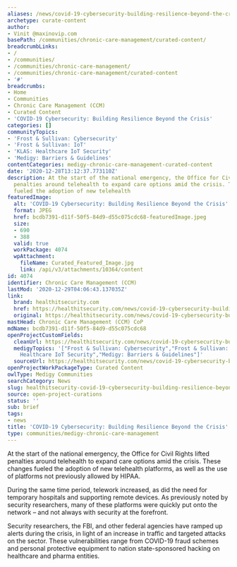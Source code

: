 ```yaml
---
aliases: /news/covid-19-cybersecurity-building-resilience-beyond-the-crisis
archetype: curate-content
author:
- Vinit @maxinovip.com
basePath: /communities/chronic-care-management/curated-content/
breadcrumbLinks:
- /
- /communities/
- /communities/chronic-care-management/
- /communities/chronic-care-management/curated-content
- '#'
breadcrumbs:
- Home
- Communities
- Chronic Care Management (CCM)
- Curated Content
- 'COVID-19 Cybersecurity: Building Resilience Beyond the Crisis'
categories: []
communityTopics:
- 'Frost & Sullivan: Cybersecurity'
- 'Frost & Sullivan: IoT'
- 'KLAS: Healthcare IoT Security'
- 'Medigy: Barriers & Guidelines'
contentCategories: medigy-chronic-care-management-curated-content
date: '2020-12-28T13:12:37.773110Z'
description: At the start of the national emergency, the Office for Civil Rights lifted
  penalties around telehealth to expand care options amid the crisis. These changes
  fueled the adoption of new telehealth
featuredImage:
  alt: 'COVID-19 Cybersecurity: Building Resilience Beyond the Crisis'
  format: JPEG
  href: bcdb7391-d11f-50f5-84d9-d55c075cdc68-featuredImage.jpeg
  size:
  - 690
  - 388
  valid: true
  workPackage: 4074
  wpAttachment:
    fileName: Curated_Featured_Image.jpg
    link: /api/v3/attachments/10364/content
id: 4074
identifier: Chronic Care Management (CCM)
lastMod: '2020-12-29T04:06:43.137035Z'
link:
  brand: healthitsecurity.com
  href: https://healthitsecurity.com/news/covid-19-cybersecurity-building-resilience-beyond-the-crisis
  original: https://healthitsecurity.com/news/covid-19-cybersecurity-building-resilience-beyond-the-crisis
mastHead: Chronic Care Management (CCM) CoP
mdName: bcdb7391-d11f-50f5-84d9-d55c075cdc68
openProjectCustomFields:
  cleanUrl: https://healthitsecurity.com/news/covid-19-cybersecurity-building-resilience-beyond-the-crisis
  medigyTopics: '["Frost & Sullivan: Cybersecurity","Frost & Sullivan: IoT","KLAS:
    Healthcare IoT Security","Medigy: Barriers & Guidelines"]'
  sourceUrl: https://healthitsecurity.com/news/covid-19-cybersecurity-building-resilience-beyond-the-crisis
openProjectWorkPackageType: Curated Content
owlType: Medigy Communities
searchCategory: News
slug: healthitsecurity-covid-19-cybersecurity-building-resilience-beyond-the-crisis
source: open-project-curations
status: ''
sub: brief
tags:
- news
title: 'COVID-19 Cybersecurity: Building Resilience Beyond the Crisis'
type: communities/medigy-chronic-care-management
---
```


At the start of the national emergency, the Office for Civil Rights lifted penalties around telehealth to expand care options amid the crisis. These changes fueled the adoption of new telehealth platforms, as well as the use of platforms not previously allowed by HIPAA.

During the same time period, telework increased, as did the need for temporary hospitals and supporting remote devices. As previously noted by security researchers, many of these platforms were quickly put onto the network – and not always with security at the forefront.

Security researchers, the FBI, and other federal agencies have ramped up alerts during the crisis, in light of an increase in traffic and targeted attacks on the sector. These vulnerabilities range from COVID-19 fraud schemes and personal protective equipment to nation state-sponsored hacking on healthcare and pharma entities.